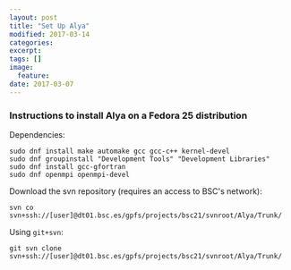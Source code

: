 ```yaml
---
layout: post
title: "Set Up Alya"
modified: 2017-03-14
categories: 
excerpt:
tags: []
image:
  feature:
date: 2017-03-07
---
```


### Instructions to install Alya on a Fedora 25 distribution

Dependencies:

    sudo dnf install make automake gcc gcc-c++ kernel-devel 
    sudo dnf groupinstall "Development Tools" "Development Libraries"  
    sudo dnf install gcc-gfortran
    sudo dnf openmpi openmpi-devel  

Download the svn repository (requires an access to BSC's network):

    svn co svn+ssh://[user]@dt01.bsc.es/gpfs/projects/bsc21/svnroot/Alya/Trunk/

 Using `git+svn`:

    git svn clone svn+ssh://[user]@dt01.bsc.es/gpfs/projects/bsc21/svnroot/Alya/Trunk/


  


